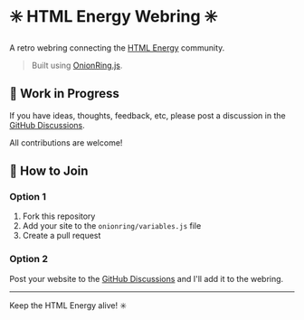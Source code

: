 # ✳️ HTML Energy Webring ✳️

A retro webring connecting the [HTML Energy](https://html.energy) community.

> Built using [OnionRing.js](https://garlic.garden/onionring/).

## 🚧 Work in Progress

If you have ideas, thoughts, feedback, etc, please post a discussion in the [GitHub Discussions](https://github.com/gchartier/html-energy-webring/discussions).

All contributions are welcome!

## 🔗 How to Join

### Option 1

1. Fork this repository
2. Add your site to the `onionring/variables.js` file
3. Create a pull request

### Option 2

Post your website to the [GitHub Discussions](https://github.com/gchartier/html-energy-webring/discussions) and I'll add it to the webring.

---

Keep the HTML Energy alive! ✳️
